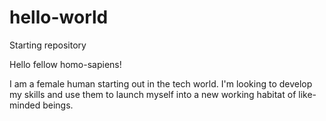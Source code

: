 # hello-world
Starting repository 

Hello fellow homo-sapiens!

I am a female human starting out in the tech world. I'm looking to develop my skills and use them to launch myself into a new working habitat of like-minded beings.
